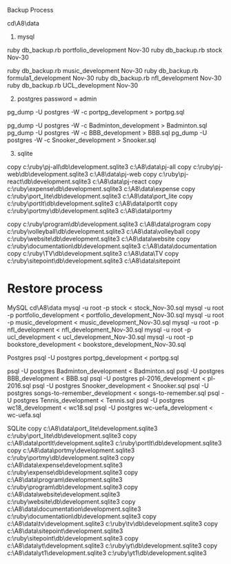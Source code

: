 Backup Process

cd\A8\data

1. mysql

ruby db_backup.rb portfolio_development Nov-30
ruby db_backup.rb stock Nov-30

ruby db_backup.rb music_development Nov-30
ruby db_backup.rb formula1_development Nov-30
ruby db_backup.rb nfl_development Nov-30
ruby db_backup.rb UCL_development Nov-30

2. postgres password = admin

pg_dump -U postgres -W -c portpg_development > portpg.sql

pg_dump -U postgres -W -c Badminton_development > Badminton.sql
pg_dump -U postgres -W -c BBB_development > BBB.sql
pg_dump -U postgres -W -c Snooker_development > Snooker.sql

3. sqlite

copy c:\ruby\pj-all\db\development.sqlite3 c:\A8\data\pj-all
copy c:\ruby\pj-web\db\development.sqlite3 c:\A8\data\pj-web
copy c:\ruby\pj-react\db\development.sqlite3 c:\A8\data\pj-react
copy c:\ruby\expense\db\development.sqlite3 c:\A8\data\expense
copy c:\ruby\port_lite\db\development.sqlite3 c:\A8\data\port_lite
copy c:\ruby\portlt\db\development.sqlite3 c:\A8\data\portlt
copy c:\ruby\portmy\db\development.sqlite3 c:\A8\data\portmy

copy c:\ruby\program\db\development.sqlite3 c:\A8\data\program
copy c:\ruby\volleyball\db\development.sqlite3 c:\A8\data\volleyball
copy c:\ruby\website\db\development.sqlite3 c:\A8\data\website
copy c:\ruby\documentation\db\development.sqlite3 c:\A8\data\documentation
copy c:\ruby\TV\db\development.sqlite3 c:\A8\data\TV
copy c:\ruby\sitepoint\db\development.sqlite3 c:\A8\data\sitepoint

# Restore process

MySQL
cd\A8\data
mysql -u root -p stock < stock_Nov-30.sql
mysql -u root -p portfolio_development < portfolio_development_Nov-30.sql
mysql -u root -p music_development < music_development_Nov-30.sql
mysql -u root -p nfl_development < nfl_development_Nov-30.sql
mysql -u root -p ucl_development < ucl_development_Nov-30.sql
mysql -u root -p bookstore_development < bookstore_development_Nov-30.sql

Postgres
psql -U postgres portpg_development < portpg.sql

psql -U postgres Badminton_development < Badminton.sql
psql -U postgres BBB_development < BBB.sql
psql -U postgres pl-2016_development < pl-2016.sql
psql -U postgres Snooker_development < Snooker.sql
psql -U postgres songs-to-remember_development < songs-to-remember.sql
psql -U postgres Tennis_development < Tennis.sql
psql -U postgres wc18_development < wc18.sql
psql -U postgres wc-uefa_development < wc-uefa.sql

SQLite
copy c:\A8\data\port_lite\development.sqlite3 c:\ruby\port_lite\db\development.sqlite3
copy c:\A8\data\portlt\development.sqlite3 c:\ruby\portlt\db\development.sqlite3
copy c:\A8\data\portmy\development.sqlite3 c:\ruby\portmy\db\development.sqlite3
copy c:\A8\data\expense\development.sqlite3 c:\ruby\expense\db\development.sqlite3
copy c:\A8\data\program\development.sqlite3 c:\ruby\program\db\development.sqlite3
copy c:\A8\data\website\development.sqlite3 c:\ruby\website\db\development.sqlite3
copy c:\A8\data\documentation\development.sqlite3 c:\ruby\documentation\db\development.sqlite3
copy c:\A8\data\tv\development.sqlite3 c:\ruby\tv\db\development.sqlite3
copy c:\A8\data\sitepoint\development.sqlite3 c:\ruby\sitepoint\db\development.sqlite3
copy c:\A8\data\yt\development.sqlite3 c:\ruby\yt\db\development.sqlite3
copy c:\A8\data\yt1\development.sqlite3 c:\ruby\yt1\db\development.sqlite3
